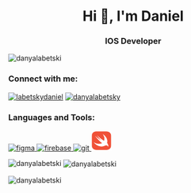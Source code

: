 <h1 align="center">Hi 👋, I'm Daniel</h1>
<h3 align="center">IOS Developer</h3>

<p align="left"> <img src="https://komarev.com/ghpvc/?username=danyalabetski&label=Profile%20views&color=0e75b6&style=flat" alt="danyalabetski" /> </p>

<h3 align="left">Connect with me:</h3>
<p align="left">
<a href="https://linkedin.com/in/labetskydaniel" target="blank"><img align="center" src="https://raw.githubusercontent.com/rahuldkjain/github-profile-readme-generator/master/src/images/icons/Social/linked-in-alt.svg" alt="labetskydaniel" height="30" width="40" /></a>
<a href="https://instagram.com/danyalabetsky" target="blank"><img align="center" src="https://raw.githubusercontent.com/rahuldkjain/github-profile-readme-generator/master/src/images/icons/Social/instagram.svg" alt="danyalabetsky" height="30" width="40" /></a>
</p>

<h3 align="left">Languages and Tools:</h3>
<p align="left"> <a href="https://www.figma.com/" target="_blank" rel="noreferrer"> <img src="https://www.vectorlogo.zone/logos/figma/figma-icon.svg" alt="figma" width="40" height="40"/> </a> <a href="https://firebase.google.com/" target="_blank" rel="noreferrer"> <img src="https://www.vectorlogo.zone/logos/firebase/firebase-icon.svg" alt="firebase" width="40" height="40"/> </a> <a href="https://git-scm.com/" target="_blank" rel="noreferrer"> <img src="https://www.vectorlogo.zone/logos/git-scm/git-scm-icon.svg" alt="git" width="40" height="40"/> </a> <a href="https://developer.apple.com/swift/" target="_blank" rel="noreferrer"> <img src="https://raw.githubusercontent.com/devicons/devicon/master/icons/swift/swift-original.svg" alt="swift" width="40" height="40"/> </a> </p>

<p><img align="left" src="https://github-readme-stats.vercel.app/api/top-langs?username=danyalabetski&show_icons=true&locale=en&layout=compact" alt="danyalabetski" /></p>

<p>&nbsp;<img align="center" src="https://github-readme-stats.vercel.app/api?username=danyalabetski&show_icons=true&locale=en" alt="danyalabetski" /></p>

<p><img align="center" src="https://github-readme-streak-stats.herokuapp.com/?user=danyalabetski&" alt="danyalabetski" /></p>

